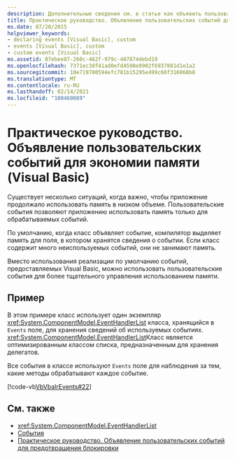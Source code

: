 ```yaml
---
description: Дополнительные сведения см. в статье как объявить пользовательские события для экономии памяти (Visual Basic)
title: Практическое руководство. Объявление пользовательских событий для экономии памяти
ms.date: 07/20/2015
helpviewer_keywords:
- declaring events [Visual Basic], custom
- events [Visual Basic], custom
- custom events [Visual Basic]
ms.assetid: 87ebee87-260c-462f-979c-407874debd19
ms.openlocfilehash: 7371ec3df41ad0efd4598e0902f6937881d1e1a2
ms.sourcegitcommit: 10e719780594efc781b15295e499c66f316068b8
ms.translationtype: MT
ms.contentlocale: ru-RU
ms.lasthandoff: 02/14/2021
ms.locfileid: "100460089"
---
```

# <a name="how-to-declare-custom-events-to-conserve-memory-visual-basic"></a>Практическое руководство. Объявление пользовательских событий для экономии памяти (Visual Basic)

Существует несколько ситуаций, когда важно, чтобы приложение продолжало использовать память в низком объеме. Пользовательские события позволяют приложению использовать память только для обрабатываемых событий.  
  
 По умолчанию, когда класс объявляет событие, компилятор выделяет память для поля, в котором хранятся сведения о событии. Если класс содержит много неиспользуемых событий, они не занимают память.  
  
 Вместо использования реализации по умолчанию событий, предоставляемых Visual Basic, можно использовать пользовательские события для более тщательного управления использованием памяти.  
  
## <a name="example"></a>Пример  

 В этом примере класс использует один экземпляр <xref:System.ComponentModel.EventHandlerList> класса, хранящийся в `Events` поле, для хранения сведений об используемых событиях. <xref:System.ComponentModel.EventHandlerList>Класс является оптимизированным классом списка, предназначенным для хранения делегатов.  
  
 Все события в классе используют `Events` поле для наблюдения за тем, какие методы обрабатывают каждое событие.  
  
 [!code-vb[VbVbalrEvents#22](~/samples/snippets/visualbasic/VS_Snippets_VBCSharp/VbVbalrEvents/VB/Class1.vb#22)]  
  
## <a name="see-also"></a>См. также

- <xref:System.ComponentModel.EventHandlerList>
- [События](index.md)
- [Практическое руководство. Объявление пользовательских событий для предотвращения блокировки](how-to-declare-custom-events-to-avoid-blocking.md)
